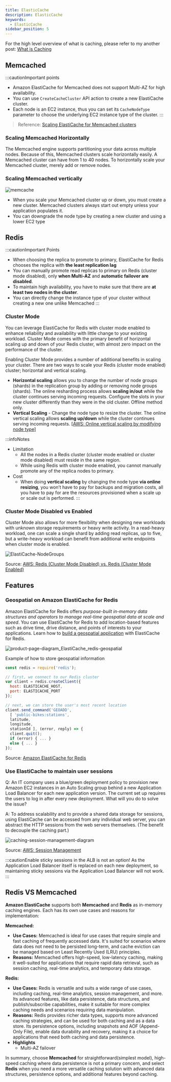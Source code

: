 ```yaml
---
title: ElasticCache
description: ElasticCache
keywords:
  - ElasticCache
sidebar_position: 5
---
```



For the high level overview of what is caching, please refer to my another post: [What is Caching](/software-development/system-design/data/cache/)
## Memcached

:::cautionImportant points
- Amazon ElastiCache for Memcached does not support Multi-AZ for high availability.
- You can use `CreateCacheCluster` API action to create a new ElastiCache cluster.
- Each node is an EC2 instance, thus you can set its `CacheNodeType` parameter to choose the underlying EC2 instance type of the cluster.
:::

> Reference: [Scaling ElastiCache for Memcached clusters](https://docs.aws.amazon.com/AmazonElastiCache/latest/mem-ug/Scaling.html#Scaling.Memcached.Vertically)

### Scaling Memcached Horizontally
The Memcached engine supports partitioning your data across multiple nodes. Because of this, Memcached clusters scale horizontally easily. A Memcached cluster can have from 1 to 40 nodes. To horizontally scale your Memcached cluster, merely add or remove nodes.

### Scaling Memcached vertically

![memcache](/img/aws/database/elastic-cache/memcache.png)

- When you scale your Memcached cluster up or down, you must create a new cluster. Memcached clusters always start out empty unless your application populates it.
- You can downgrade the node type by creating a new cluster and using a lower EC2 type

## Redis

:::cautionImportant Points
- When choosing the replica to promote to primary, ElastiCache for Redis chooses the replica with **the least replication lag**
- You can manually promote read replicas to primary on Redis (cluster mode disabled), only **when Multi-AZ** and **automatic failover are disabled**.
- To maintain high availability, you have to make sure that there are **at least two nodes in the cluster**. 
- You can directly change the instance type of your cluster without creating a new one unlike Memcached
:::

### Cluster Mode

You can leverage ElastiCache for Redis with cluster mode enabled to enhance reliability and availability with little change to your existing workload. Cluster Mode comes with the primary benefit of horizontal scaling up and down of your Redis cluster, with almost zero impact on the performance of the cluster.

Enabling Cluster Mode provides a number of additional benefits in scaling your cluster. There are two ways to scale your Redis (cluster mode enabled) cluster; horizontal and vertical scaling.
- **Horizontal scaling** allows you to change the number of node groups (shards) in the replication group by adding or removing node groups (shards). The online resharding process allows **scaling in/out** while the cluster continues serving incoming requests.
  Configure the slots in your new cluster differently than they were in the old cluster. Offline method only.
- **Vertical Scaling** - Change the node type to resize the cluster. The online vertical scaling allows **scaling up/down** while the cluster continues serving incoming requests. [[AWS: Online vertical scaling by modifying node type]](https://docs.aws.amazon.com/AmazonElastiCache/latest/red-ug/redis-cluster-vertical-scaling.html)

:::infoNotes
- Limitation
  - All the nodes in a Redis cluster (cluster mode enabled or cluster mode disabled) must reside in the same region.
  - While using Redis with cluster mode enabled, you cannot manually promote any of the replica nodes to primary.
- Cost
  - When doing **vertical scaling** by changing the node type **via online resizing**, you won’t have to pay for backups and migration costs, all you have to pay for are the resources provisioned when a scale up or scale out is performed. 
:::
### Cluster Mode Disabled vs Enabled 

Cluster Mode also allows for more flexibility when designing new workloads with unknown storage requirements or heavy write activity. In a read-heavy workload, one can scale a single shard by adding read replicas, up to five, but a write-heavy workload can benefit from additional write endpoints when cluster mode is enabled.

![ElastiCache-NodeGroups](/img/aws/database/elastic-cache/ElasticCache-NodeGroups.png)

Source: [AWS: Redis (Cluster Mode Disabled) vs. Redis (Cluster Mode Enabled)](https://docs.aws.amazon.com/AmazonElastiCache/latest/red-ug/Replication.Redis-RedisCluster.html)


## Features
### Geospatial on Amazon ElastiCache for Redis

Amazon ElastiCache for Redis offers *purpose-built in-memory data structures and operators to manage real-time geospatial data at scale and speed*. You can use ElastiCache for Redis to add location-based features such as drive time, drive distance, and points of interests to your applications. Learn how to [build a geospatial application](https://aws.amazon.com/blogs/database/amazon-elasticache-utilizing-redis-geospatial-capabilities/) with ElastiCache for Redis.

![product-page-diagram_ElastiCache_redis-geospatial](/img/aws/database/elastic-cache/product-page-diagram_ElastiCache_redis-geospatial.png)

Example of how to store geospatial information 
```js
const redis = require('redis');

// first, we connect to our Redis cluster
var client = redis.createClient({
  host: ELASTICACHE_HOST,
  port: ELASTICACHE_PORT
});

// next, we can store the user's most recent location
client.send_command('GEOADD',
  [ 'public-bikes:stations',
  latitude,
  longitude,
  stationId ], (error, reply) => {
  client.quit();
  if (error) { ... }
  else { ... }
});
```

Source: [Amazon ElastiCache for Redis](https://aws.amazon.com/elasticache/redis/)

### Use ElastiCache to maintain user sessions

Q: An IT company uses a blue/green deployment policy to provision new Amazon EC2 instances in an Auto Scaling group behind a new Application Load Balancer for each new application version. The current set up requires the users to log in after every new deployment. What will you do to solve the issue?

A: To address scalability and to provide a shared data storage for sessions, using ElastiCache can be accessed from any individual web server, you can abstract the HTTP sessions from the web servers themselves. (The benefit to decouple the caching part.)

![caching-session-management-diagram](/img/aws/database/elastic-cache/caching-session-management-diagram-v2.png)

Source: [AWS: Session Management](https://aws.amazon.com/caching/session-management/)

:::cautionEnable sticky sessions in the ALB is not an option!
As the Application Load Balancer itself is replaced on each new deployment, so maintaining sticky sessions via the Application Load Balancer will not work. 
:::


## Redis VS Memcached

**Amazon ElastiCache** supports both **Memcached** and **Redis** as in-memory caching engines. Each has its own use cases and reasons for implementation:

**Memcached:**
- **Use Cases:** Memcached is ideal for use cases that require simple and fast caching of frequently accessed data. It's suited for scenarios where data does not need to be persisted long-term, and cache eviction can be managed based on Least Recently Used (LRU) principles.
- **Reasons:** Memcached offers high-speed, low-latency caching, making it well-suited for applications that require rapid data retrieval, such as session caching, real-time analytics, and temporary data storage.

**Redis:**
- **Use Cases:** Redis is versatile and suits a wide range of use cases, including caching, real-time analytics, session management, and more. Its advanced features, like data persistence, data structures, and publish/subscribe capabilities, make it suitable for more complex caching needs and scenarios requiring data manipulation.
- **Reasons:** Redis provides richer data types, supports more advanced caching strategies, and can be used for both caching and as a data store. Its persistence options, including snapshots and AOF (Append-Only File), enable data durability and recovery, making it a choice for applications that need both caching and data persistence.
- **Highlights**
  - Multi-AZ failover

In summary, choose **Memcached** for straightforward(simplest model), high-speed caching where data persistence is not a primary concern, and select **Redis** when you need a more versatile caching solution with advanced data structures, persistence options, and additional features beyond caching.

